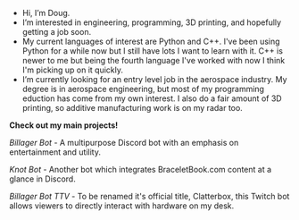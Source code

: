 - Hi, I’m Doug.
- I’m interested in engineering, programming, 3D printing, and hopefully getting a job soon.
- My current languages of interest are Python and C++. I've been using Python for a while now but I still have lots I want to learn with it.
C++ is newer to me but being the fourth language I've worked with now I think I'm picking up on it quickly.
- I’m currently looking for an entry level job in the aerospace industry. My degree is in aerospace engineering, but most of my programming eduction has come from     my own interest. I also do a fair amount of 3D printing, so additive manufacturing work is on my radar too.


**Check out my main projects!**

_Billager Bot_ - A multipurpose Discord bot with an emphasis on entertainment and utility.  

_Knot Bot_ - Another bot which integrates BraceletBook.com content at a glance in Discord.  

_Billager Bot TTV_ - To be renamed it's official title, Clatterbox, this Twitch bot allows viewers to directly interact with hardware on my desk.
<!---
- 📫 How to reach me ...
EBraceyIV/EBraceyIV is a ✨ special ✨ repository because its `README.md` (this file) appears on your GitHub profile.
You can click the Preview link to take a look at your changes.
--->
